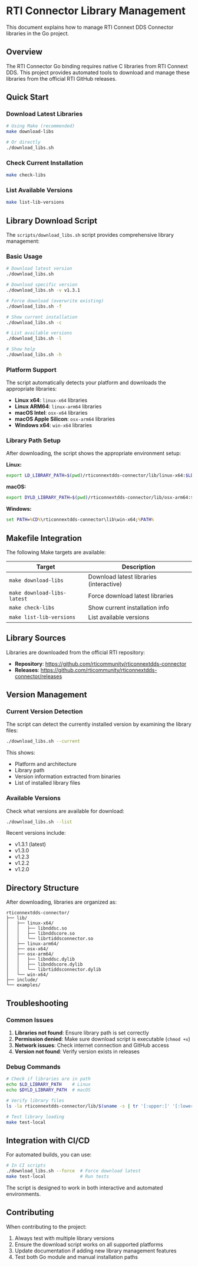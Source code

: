 # RTI Connector Library Management

This document explains how to manage RTI Connext DDS Connector libraries in the Go project.

## Overview

The RTI Connector Go binding requires native C libraries from RTI Connext DDS. This project provides automated tools to download and manage these libraries from the official RTI GitHub releases.

## Quick Start

### Download Latest Libraries

```bash
# Using Make (recommended)
make download-libs

# Or directly
./download_libs.sh
```

### Check Current Installation

```bash
make check-libs
```

### List Available Versions

```bash
make list-lib-versions
```

## Library Download Script

The `scripts/download_libs.sh` script provides comprehensive library management:

### Basic Usage

```bash
# Download latest version
./download_libs.sh

# Download specific version  
./download_libs.sh -v v1.3.1

# Force download (overwrite existing)
./download_libs.sh -f

# Show current installation
./download_libs.sh -c

# List available versions
./download_libs.sh -l

# Show help
./download_libs.sh -h
```

### Platform Support

The script automatically detects your platform and downloads the appropriate libraries:

- **Linux x64**: `linux-x64` libraries
- **Linux ARM64**: `linux-arm64` libraries  
- **macOS Intel**: `osx-x64` libraries
- **macOS Apple Silicon**: `osx-arm64` libraries
- **Windows x64**: `win-x64` libraries

### Library Path Setup

After downloading, the script shows the appropriate environment setup:

**Linux:**
```bash
export LD_LIBRARY_PATH=$(pwd)/rticonnextdds-connector/lib/linux-x64:$LD_LIBRARY_PATH
```

**macOS:**
```bash
export DYLD_LIBRARY_PATH=$(pwd)/rticonnextdds-connector/lib/osx-arm64:$DYLD_LIBRARY_PATH
```

**Windows:**
```cmd
set PATH=%CD%\rticonnextdds-connector\lib\win-x64;%PATH%
```

## Makefile Integration

The following Make targets are available:

| Target | Description |
|--------|-------------|
| `make download-libs` | Download latest libraries (interactive) |
| `make download-libs-latest` | Force download latest libraries |
| `make check-libs` | Show current installation info |
| `make list-lib-versions` | List available versions |

## Library Sources

Libraries are downloaded from the official RTI repository:
- **Repository**: https://github.com/rticommunity/rticonnextdds-connector
- **Releases**: https://github.com/rticommunity/rticonnextdds-connector/releases

## Version Management

### Current Version Detection

The script can detect the currently installed version by examining the library files:

```bash
./download_libs.sh --current
```

This shows:
- Platform and architecture
- Library path
- Version information extracted from binaries
- List of installed library files

### Available Versions

Check what versions are available for download:

```bash
./download_libs.sh --list
```

Recent versions include:
- v1.3.1 (latest)
- v1.3.0
- v1.2.3
- v1.2.2
- v1.2.0

## Directory Structure

After downloading, libraries are organized as:

```
rticonnextdds-connector/
├── lib/
│   ├── linux-x64/
│   │   ├── libnddsc.so
│   │   ├── libnddscore.so
│   │   └── librtiddsconnector.so
│   ├── linux-arm64/
│   ├── osx-x64/
│   ├── osx-arm64/
│   │   ├── libnddsc.dylib
│   │   ├── libnddscore.dylib
│   │   └── librtiddsconnector.dylib
│   └── win-x64/
├── include/
└── examples/
```

## Troubleshooting

### Common Issues

1. **Libraries not found**: Ensure library path is set correctly
2. **Permission denied**: Make sure download script is executable (`chmod +x`)
3. **Network issues**: Check internet connection and GitHub access
4. **Version not found**: Verify version exists in releases

### Debug Commands

```bash
# Check if libraries are in path
echo $LD_LIBRARY_PATH    # Linux
echo $DYLD_LIBRARY_PATH  # macOS

# Verify library files
ls -la rticonnextdds-connector/lib/$(uname -s | tr '[:upper:]' '[:lower:]')-*

# Test library loading
make test-local
```

## Integration with CI/CD

For automated builds, you can use:

```bash
# In CI scripts
./download_libs.sh --force  # Force download latest
make test-local             # Run tests
```

The script is designed to work in both interactive and automated environments.

## Contributing

When contributing to the project:

1. Always test with multiple library versions
2. Ensure the download script works on all supported platforms
3. Update documentation if adding new library management features
4. Test both Go module and manual installation paths